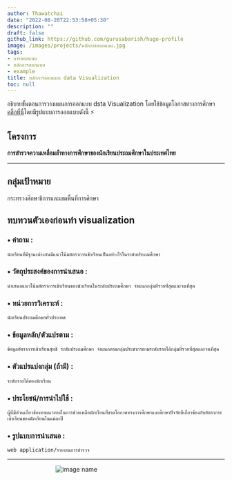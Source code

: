 ```yaml
---
author: Thawatchai
date: "2022-08-20T22:53:58+05:30"
description: ""
draft: false
github_link: https://github.com/gurusabarish/hugo-profile
image: /images/projects/หลักการออกแบบ.jpg
tags:
- การออกแบบ
- หลักการออกแบบ
- example
title: หลักการออกแบบ data Visualization
toc: null
---
```


อธิบายขั้นตอนการวางแผนการออกแบบ dsta Visualization โดยใช้ข้อมูลโอกาสทางการศึกษา   [คลิ้กที่นี่](https://drive.google.com/file/d/1LKM_hwB0rRRH610F53jOM8vNOH3mupJt/view)โดยมีรูปแบบการออกแบบดังนี้ :zap:

## โครงการ

**การสำรวจความเหลื่อมล้ำทางการศึกษาของนักเรียนประถมศึกษาในประเทศไทย**

<hr>

## กลุ่มเป้าหมาย
กระทรวงศึกษาธิการและเขตพื้นที่การศึกษา


## ทบทวนตัวเองก่อนทำ visualization

### • คำถาม : 
```
นักเรียนที่มีฐานะต่างกันมีแนวโน้มอัตราการเข้าเรียนเป็นอย่างไรในระดับประถมศึกษา
```
### • วัตถุประสงค์ของการนำเสนอ  : 
```
นำเสนอแนวโน้มอัตราการเข้าเรียนของนักเรียนในระดับประถมศึกษา จำแนกกลุ่มที่รวยที่สุดและจนที่สุด
```
### • หน่วยการวิเคราะห์ : 
```
นักเรียนประถมศึกษาทั่วประเทศ
```
### • ข้อมูลหลัก/ตัวแปรตาม : 
```
ข้อมูลอัตราการเข้าเรียนสุทธิ ระดับประถมศึกษา จำแนกตามกลุ่มประชากรตามระดับรายได้กลุ่มที่รวยที่สุดและจนที่สุด
```
### • ตัวแปรแบ่งกลุ่ม (ถ้ามี) : 
```
ระดับรายได้ของนักเรียน
```
### • ประโยชน์/การนำไปใช้ :
```
ผู้ที่มีส่วนเกี่ยวข้องหาแนวทางในการช่วยเหลือนักเรียนที่ขาดโอกาศทางการศึกษาและศึกษาปัจจัยที่เกี่ยวข้องกับอัตราการเข้าเรียนของนักเรียนในแต่ละปี
```
### • รูปแบบการนำเสนอ : 
```
web application/รายงานการสำรวจ
```
<hr>

&emsp;&emsp;&emsp;&emsp;&emsp;&emsp;&emsp;&emsp;![image name](/images/projects/vis1.jpg)
